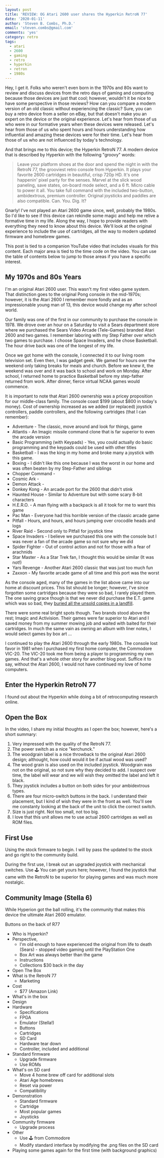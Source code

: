 ```yaml
---
layout: post
title: 'REVIEW: OG Atari 2600 user shares the Hyperkin RetroN 77'
date: '2020-01-11'
author: 'Steven B. Combs, Ph.D.'
email: 'steven.combs@gmail.com'
comments: 'yes'
category: retro
tags:
  - atari
  - 2600
  - gaming
  - retro
  - hyperkin
  - retron
  - 1980s
---
```


Hey, I get it. Folks who weren't even born in the 1970s and 80s want to review and discuss devices from the retro days of gaming and computing because those devices are just that cool; however, wouldn't it be nice to have some perspective in those reviews? How can you compare a modern version of an old classic without experiencing the classic? Sure, you can buy a retro device from a seller on eBay, but that doesn't make you an expert on the device or the original experience. Let's hear from those of us who were in our formative years when these devices were released. Let's hear from those of us who spent hours and hours understanding how influential and amazing these devices were for their time. Let's hear from those of us who are not influenced by today's technology.

And that brings me to this device; the Hyperkin RetroN 77. A modern device that is described by Hyperkin with the following "groovy" words:

> Leave your platform shoes at the door and spend the night in with the RetroN 77, the grooviest retro console from Hyperkin. It plays your favorite 2600 cartridges in beautiful, crisp 720p HD. It's one happenin' pixel party for the senses. Marvel at the slick wood paneling, save states, on-board mode select, and a 6 ft. Micro cable to power it all. You take full command with the included two-button, ambidextrous, premium controller. Original joysticks and paddles are also compatible. Can. You. Dig. It?

Gnarly! I've not played an Atari 2600 game since, well, probably the 1980s. So I'd like to see if this device can rekindle some magic and help me relive a formative time in my life. Along the way, I hope to provide readers with everything they need to know about this device. We'll look at the original experience to include the use of cartridges, all the way to modern updated firmware and homebrew games.

This post is tied to a companion YouTube video that includes visuals for this content. Each major area is tied to the time code on the video. You can use the table of contents below to jump to those areas if you have a specific interest.

## My 1970s and 80s Years

I'm an original Atari 2600 user. This wasn't my first video game system. That distinction goes to the original Pong console in the mid-1970s; however, it is the Atari 2600 I remember more fondly and as an impressionable young man of 13, this device would change my after school world.

Our family was one of the first in our community to purchase the console in 1978. We drove over an hour on a Saturday to visit a Sears department store where we purchased the Sears Video Arcade (Tele-Games) branded Atari 2600 and two games. I remember laboring with my Step Father over which two games to purchase. I choose Space Invaders, and he chose Basketball. The hour drive back was one of the longest of my life.

Once we got home with the console, I connected it to our living room television set. Even then, I was gadget geek. We gamed for hours over the weekend only taking breaks for meals and church. Before we knew it, the weekend was over and it was back to school and work on Monday. After school, I returned home to practice Basketball before my step-father returned from work. After dinner, fierce virtual NCAA games would commence.

It is important to note that Atari 2600 ownership was a pricey proposition for our middle-class family. The console coast $199 (about $800 in today's money). Cost of ownership increased as we added (or replaced) joystick controllers, paddle controllers, and the following cartridges (that I can remember):

* Adventure - The classic, move around and look for things, game
* Atlantis - An Imagic missile command clone that is far superior to even the arcade version
* Basic Programming (with Keypads) - Yes, you could actually do basic programming and the keypads could be used with other titles
* Basketball - I was the king in my home and broke many a joystick with this game.
* Boxing - I didn't like this one because I was the worst in our home and was often beaten by my Step-Father and siblings
* Chopper Command -
* Cosmic Ark -
* Demon Attack -
* Donkey Kong - An arcade port for the 2600 that didn't stink
* Haunted House - Similar to Adventure but with some scary 8-bit characters
* H.E.R.O. - A man flying with a backpack is all it took for me to want this game
* Pac Man - Everyone had this horrible version of the classic arcade game
* Pitfall - Hours, and hours, and hours jumping over crocodile heads and logs
* River Raid - Second only to Pitfall for joystick time
* Space Invaders - I believe we purchased this one with the console but I was never a fan of the arcade game so not sure why we did
* Spider Fighter - Out of control action and not for those with a fear of arachnids
* Star Master - As a Star Trek fan, I thought this would be similar (It was not!)
* Yars Revenge - Another Atari 2600 classic that was just too much fun
* Zaxxon - My favorite arcade game of all time and this port was the worst

As the console aged, many of the games in the list above came into our home at discount prices. This list should be longer; however, I've since forgotten some cartridges because they were so bad, I rarely played them. The one saving grace though is that we never did purchase the E.T. game which was so bad, they [buried all the unsold copies in a landfill](https://www.ctvnews.ca/sci-tech/documentary-explores-atari-s-downfall-dumping-of-et-game-at-landfill-1.2310755).

There were some real bright spots though. Two brands stood above the rest; Imagic and Activision. Their games were far superior to Atari and I saved money from my summer mowing job and waited with baited for their cartridges. In much the same vain as owning an album with liner notes, I would select games by box art …

I continued to play the Atari 2600 through the early 1980s. The console lost favor in 1981 when I purchased my first home computer, the Commodore VIC-20. The VIC-20 took me from being a player to programming my own games. And that's a whole other story for another blog post. Suffice it to say, without the Atari 2600, I would not have continued my love of home computers.

## Enter the Hyperkin RetroN 77

I found out about the Hyperkin while doing a bit of retrocomputing research online.

## Open the Box

In the video, I share my initial thoughts as I open the box; however, here's a short summary:

1. Very impressed with the quality of the RetroN 77.
2. The power switch as a nice "kerchunck."
3. The woodgrain label is a nice throwback to the original Atari 2600 design; althought, how could would it be if actual wood was used?
4. The wood grain is also used on the included joystick. Woodgrain was not on the original, so not sure why they decided to add. I suspect over time, the label will wear and we will wish they omitted the label and left it black.
5. They joystick includes a button on both sides for your ambidextrous types.
6. There are four micro-switch buttons in the back. I understand their placement, but I kind of wish they were in the front as well. You'll see me constanty looking at the back of the unit to click the correct switch.
7. Size is just right. Not too small, not too big.
8. I love that this unit allows me to use actual 2600 cartridges as well as ROM files. 

## First Use

Using the stock firmware to begin. I will by pass the updated to the stock and go right to the community build.

During the first use, I break out an upgraded joystick with mechanical switches. Use 🕹️ You can get yours here; however, I found the joystick that came with the RetroN to be superior for playing games and was much more nostalgic.

## Community Image (Stella 6)

While Hyperion got the ball rolling, it's the community that makes this device the ultimate Atari 2600 emulator. 

Buttons on the back of R77



*   Who is Hyperkin?
*   Perspective,
    *   I'm old enough to have experienced the original from life to death (Sears) - stopped video gaming until the PlayStation One
    *   Box Art was always better than the game
    *   Instructions
    *   Collections $30 back in the day
*   Open The Box
*   What is the RetroN 77
    *   Marketing
*   Cost
    *   $77 (Amazon Link)
*   What's in the box
*   Design
*   Hardware
    *   Specifications
    *   FPGA
    *   Emulator (Stella!)
    *   Buttons
    *   Cartridges
    *   SD Card
    *   Hardware tear down
    *   Controller, included and additional
*   Standard firmware
    *   Upgrade firmware
    *   Use ROMs
*   What's on SD card
    *   Move 4 home brew off card for additional slots
    *   Atari Age homebrews
    *   Reset via power
    *   Compatibility
*   Demonstration
    *   Standard firmware
    *   Cartridge
    *   Most popular games
    *   Joysticks
*   Community firmware
    *   Upgrade process
*   Other
    *   Use 🕹️ from Commodore
    *   Modify standard interface by modifying the .png files on the SD card
*   Playing some games again for the first time (with background graphics)


<!--stackedit_data:
eyJoaXN0b3J5IjpbLTE0ODQ5ODI2ODEsMTExMTgwMjAxNCwxMz
U0NjgxOTAxLC0xNzU5OTc5NzczLC0xOTMzNjg2ODMwLC00ODA4
NjcwNDMsLTQ4NDc0NjUyMCwxMzEzODEwNl19
-->
